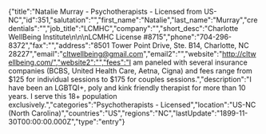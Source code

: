 {"title":"Natalie Murray - Psychotherapists - Licensed from US-NC","id":351,"salutation":"","first_name":"Natalie","last_name":"Murray","credentials":"","job_title":"LCMHC","company":"","short_desc":"Charlotte WellBeing Institute\n\n\nLCMHC License #8715","phone":"704-296-8372","fax":"","address":"8501 Tower Point Drive, Ste. B14, Charlotte, NC 28227","email":"cltwellbeing@gmail.com","email2":"","website":"http://cltwellbeing.com/","website2":"","fees":"I am paneled with several insurance companies (BCBS, United Health Care, Aetna, Cigna) and fees range from $125 for individual sessions to $175 for couples sessions.","description":"I have been an LGBTQI+, poly and kink friendly therapist for more than 10 years.  I serve this 18+ population exclusively.","categories":"Psychotherapists - Licensed","location":"US-NC (North Carolina)","countries":"US","regions":"NC","lastUpdate":"1899-11-30T00:00:00.000Z","type":"entry"}
